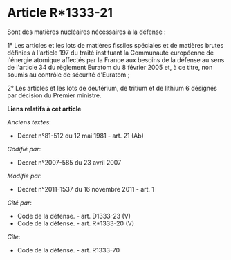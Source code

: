 # Article R*1333-21

Sont des matières nucléaires nécessaires à la défense : 

1° Les articles et les lots de matières fissiles spéciales et de matières brutes définies à l'article 197 du traité
instituant la Communauté européenne de l'énergie atomique affectés par la France aux besoins de la défense au sens de
l'article 34 du règlement Euratom du 8 février 2005 et, à ce titre, non soumis au contrôle de sécurité d'Euratom ; 

2° Les articles et les lots de deutérium, de tritium et de lithium 6 désignés par décision du Premier ministre.

**Liens relatifs à cet article**

_Anciens textes_:

  - Décret n°81-512 du 12 mai 1981 - art. 21 (Ab)

_Codifié par_:

  - Décret n°2007-585 du 23 avril 2007

_Modifié par_:

  - Décret n°2011-1537 du 16 novembre 2011 - art. 1

_Cité par_:

  - Code de la défense. - art. D1333-23 (V)
  - Code de la défense. - art. R*1333-20 (V)

_Cite_:

  - Code de la défense. - art. R1333-70
